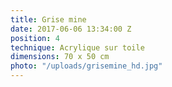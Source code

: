 ```yaml
---
title: Grise mine
date: 2017-06-06 13:34:00 Z
position: 4
technique: Acrylique sur toile
dimensions: 70 x 50 cm
photo: "/uploads/grisemine_hd.jpg"
---
```


